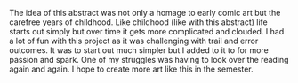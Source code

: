 The idea of this abstract was not only a homage to early comic art but the carefree years of childhood.
Like childhood (like with this abstract) life starts out simply but over time it gets more complicated and clouded.
I had a lot of fun with this project as it was challenging with trail and error outcomes.
It was to start out much simpler but I added to it to for more passion and spark.
One of my struggles was having to look over the reading again and again.
I hope to create more art like this in the semester.  
